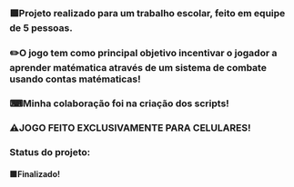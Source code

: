 ### 🟩Projeto realizado para um trabalho escolar, feito em equipe de 5 pessoas.
### ✏️O jogo tem como principal objetivo incentivar o jogador a aprender matématica através de um sistema de combate usando contas matématicas!
### ⌨Minha colaboração foi na criação dos scripts!

### ⚠JOGO FEITO EXCLUSIVAMENTE PARA CELULARES!

### Status do projeto:
#### 🟩Finalizado!
